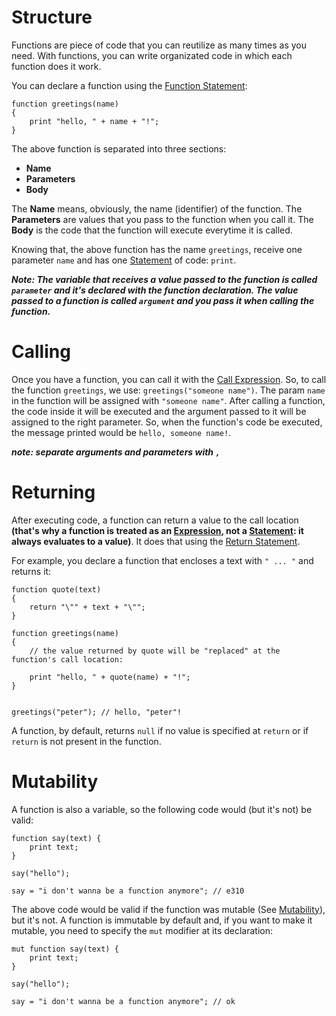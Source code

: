 # Structure

Functions are piece of code that you can reutilize as many times as you need. With functions, you can write organizated code in which each function does it work.

You can declare a function using the [Function Statement](/doc/language/syntax/statements.md#function-statement):


```
function greetings(name)
{
	print "hello, " + name + "!";
}
```

The above function is separated into three sections:

- **Name**
- **Parameters**
- **Body**


The **Name** means, obviously, the name (identifier) of the function. The **Parameters** are values that you pass to the function when you call it. The **Body** is the code that the function will execute everytime it is called.

Knowing that, the above function has the name `greetings`, receive one parameter `name` and has one [Statement](/doc/language/syntax/statements.md) of code: `print`.


***Note: The variable that receives a value passed to the function is called `parameter` and it's declared with the function declaration. The value passed to a function is called `argument` and you pass it when calling the function.*** 



# Calling

Once you have a function, you can call it with the [Call Expression](/doc/language/syntax/expressions.md#calling). So, to call the function `greetings`, we use: `greetings("someone name")`. The param `name` in the function will be assigned with `"someone name"`. After calling a function, the code inside it will be executed and the argument passed to it will be assigned to the right parameter. So, when the function's code be executed, the message printed would be `hello, someone name!`.

***note: separate arguments and parameters with `,`***


# Returning

After executing code, a function can return a value to the call location **(that's why a function is treated as an [Expression](/doc/language/syntax/expressions.md), not a [Statement](/doc/language/syntax/statements.md): it always evaluates to a value)**. It does that using the [Return Statement](/doc/language/syntax/statements.md#return-statement).

For example, you declare a function that encloses a text with `" ... "` and returns it:

```
function quote(text)
{
	return "\"" + text + "\"";
}

function greetings(name)
{
	// the value returned by quote will be "replaced" at the function's call location:

	print "hello, " + quote(name) + "!";
}


greetings("peter"); // hello, "peter"!
```


A function, by default, returns `null` if no value is specified at `return` or if `return` is not present in the function.


# Mutability

A function is also a variable, so the following code would (but it's not) be valid:

```
function say(text) {
	print text;
}

say("hello");

say = "i don't wanna be a function anymore"; // e310
```

The above code would be valid if the function was mutable (See [Mutability](/doc/language/features/mutability.md)), but it's not. A function is immutable by default and, if you want to make it mutable, you need to specify the `mut` modifier at its declaration:

```
mut function say(text) {
	print text;
}

say("hello");

say = "i don't wanna be a function anymore"; // ok
```